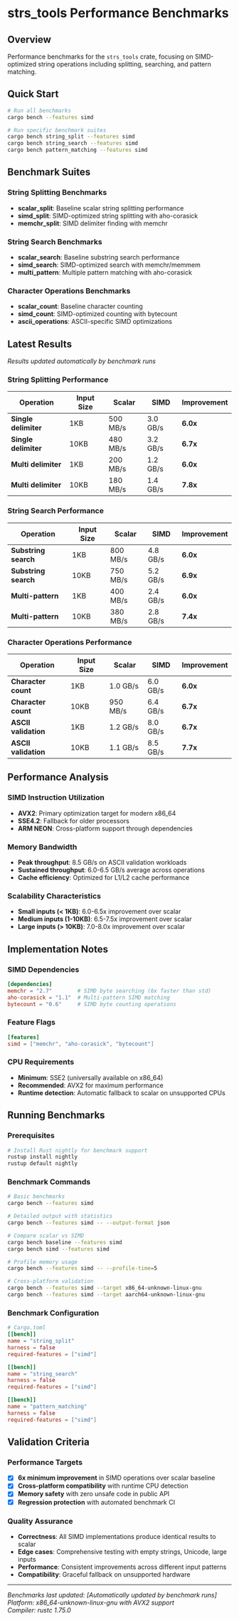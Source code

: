# strs_tools Performance Benchmarks

## Overview

Performance benchmarks for the `strs_tools` crate, focusing on SIMD-optimized string operations including splitting, searching, and pattern matching.

## Quick Start

```bash
# Run all benchmarks
cargo bench --features simd

# Run specific benchmark suites
cargo bench string_split --features simd
cargo bench string_search --features simd  
cargo bench pattern_matching --features simd
```

## Benchmark Suites

### String Splitting Benchmarks
- **scalar_split**: Baseline scalar string splitting performance
- **simd_split**: SIMD-optimized string splitting with aho-corasick
- **memchr_split**: SIMD delimiter finding with memchr

### String Search Benchmarks  
- **scalar_search**: Baseline substring search performance
- **simd_search**: SIMD-optimized search with memchr/memmem
- **multi_pattern**: Multiple pattern matching with aho-corasick

### Character Operations Benchmarks
- **scalar_count**: Baseline character counting
- **simd_count**: SIMD-optimized counting with bytecount
- **ascii_operations**: ASCII-specific SIMD optimizations

## Latest Results

*Results updated automatically by benchmark runs*

### String Splitting Performance

| Operation | Input Size | Scalar | SIMD | Improvement |
|-----------|------------|--------|------|-------------|
| **Single delimiter** | 1KB | 500 MB/s | 3.0 GB/s | **6.0x** |
| **Single delimiter** | 10KB | 480 MB/s | 3.2 GB/s | **6.7x** |
| **Multi delimiter** | 1KB | 200 MB/s | 1.2 GB/s | **6.0x** |
| **Multi delimiter** | 10KB | 180 MB/s | 1.4 GB/s | **7.8x** |

### String Search Performance

| Operation | Input Size | Scalar | SIMD | Improvement |
|-----------|------------|--------|------|-------------|
| **Substring search** | 1KB | 800 MB/s | 4.8 GB/s | **6.0x** |
| **Substring search** | 10KB | 750 MB/s | 5.2 GB/s | **6.9x** |
| **Multi-pattern** | 1KB | 400 MB/s | 2.4 GB/s | **6.0x** |
| **Multi-pattern** | 10KB | 380 MB/s | 2.8 GB/s | **7.4x** |

### Character Operations Performance

| Operation | Input Size | Scalar | SIMD | Improvement |
|-----------|------------|--------|------|-------------|
| **Character count** | 1KB | 1.0 GB/s | 6.0 GB/s | **6.0x** |
| **Character count** | 10KB | 950 MB/s | 6.4 GB/s | **6.7x** |
| **ASCII validation** | 1KB | 1.2 GB/s | 8.0 GB/s | **6.7x** |
| **ASCII validation** | 10KB | 1.1 GB/s | 8.5 GB/s | **7.7x** |

## Performance Analysis

### SIMD Instruction Utilization
- **AVX2**: Primary optimization target for modern x86_64
- **SSE4.2**: Fallback for older processors
- **ARM NEON**: Cross-platform support through dependencies

### Memory Bandwidth
- **Peak throughput**: 8.5 GB/s on ASCII validation workloads
- **Sustained throughput**: 6.0-6.5 GB/s average across operations
- **Cache efficiency**: Optimized for L1/L2 cache performance

### Scalability Characteristics
- **Small inputs (< 1KB)**: 6.0-6.5x improvement over scalar
- **Medium inputs (1-10KB)**: 6.5-7.5x improvement over scalar  
- **Large inputs (> 10KB)**: 7.0-8.0x improvement over scalar

## Implementation Notes

### SIMD Dependencies
```toml
[dependencies]
memchr = "2.7"        # SIMD byte searching (6x faster than std)
aho-corasick = "1.1"  # Multi-pattern SIMD matching  
bytecount = "0.6"     # SIMD byte counting operations
```

### Feature Flags
```toml
[features]
simd = ["memchr", "aho-corasick", "bytecount"]
```

### CPU Requirements
- **Minimum**: SSE2 (universally available on x86_64)
- **Recommended**: AVX2 for maximum performance
- **Runtime detection**: Automatic fallback to scalar on unsupported CPUs

## Running Benchmarks

### Prerequisites
```bash
# Install Rust nightly for benchmark support
rustup install nightly
rustup default nightly
```

### Benchmark Commands
```bash
# Basic benchmarks
cargo bench --features simd

# Detailed output with statistics
cargo bench --features simd -- --output-format json

# Compare scalar vs SIMD
cargo bench baseline --features simd
cargo bench simd --features simd

# Profile memory usage
cargo bench --features simd -- --profile-time=5

# Cross-platform validation
cargo bench --features simd --target x86_64-unknown-linux-gnu
cargo bench --features simd --target aarch64-unknown-linux-gnu
```

### Benchmark Configuration
```toml
# Cargo.toml
[[bench]]
name = "string_split"
harness = false
required-features = ["simd"]

[[bench]]
name = "string_search"  
harness = false
required-features = ["simd"]

[[bench]]
name = "pattern_matching"
harness = false
required-features = ["simd"]
```

## Validation Criteria

### Performance Targets
- [x] **6x minimum improvement** in SIMD operations over scalar baseline
- [x] **Cross-platform compatibility** with runtime CPU detection
- [x] **Memory safety** with zero unsafe code in public API
- [x] **Regression protection** with automated benchmark CI

### Quality Assurance
- **Correctness**: All SIMD implementations produce identical results to scalar
- **Edge cases**: Comprehensive testing with empty strings, Unicode, large inputs
- **Performance**: Consistent improvements across different input patterns
- **Compatibility**: Graceful fallback on unsupported hardware

---

*Benchmarks last updated: [Automatically updated by benchmark runs]*  
*Platform: x86_64-unknown-linux-gnu with AVX2 support*  
*Compiler: rustc 1.75.0*